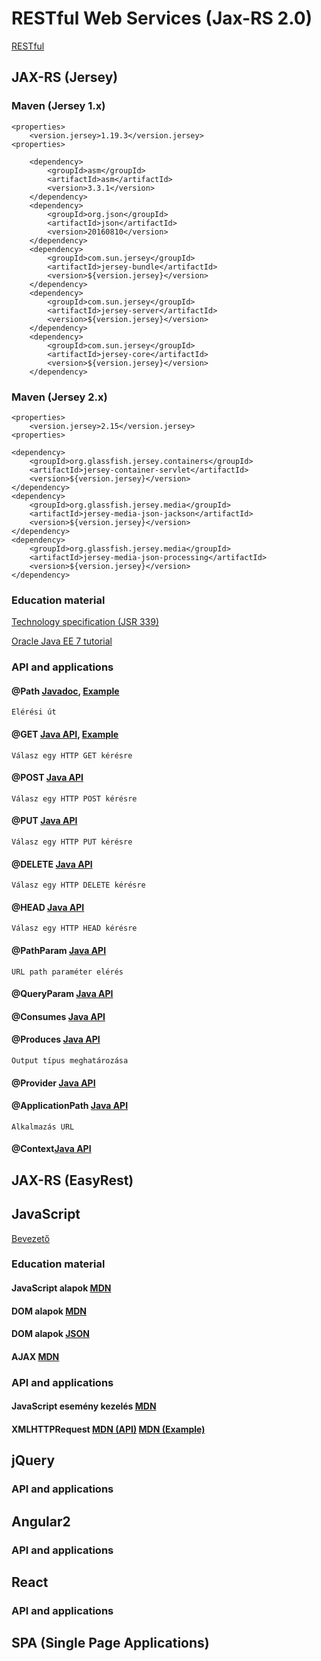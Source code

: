 # RESTful Web Services (Jax-RS 2.0)
[RESTful](https://hu.wikipedia.org/wiki/REST)

##  JAX-RS (Jersey)

###  Maven (Jersey 1.x)
    <properties>
        <version.jersey>1.19.3</version.jersey>
    <properties>
    
        <dependency>
            <groupId>asm</groupId>
            <artifactId>asm</artifactId>
            <version>3.3.1</version>
        </dependency>
        <dependency>
            <groupId>org.json</groupId>
            <artifactId>json</artifactId>
            <version>20160810</version>
        </dependency>
        <dependency>
            <groupId>com.sun.jersey</groupId>
            <artifactId>jersey-bundle</artifactId>
            <version>${version.jersey}</version>
        </dependency>
        <dependency>
            <groupId>com.sun.jersey</groupId>
            <artifactId>jersey-server</artifactId>
            <version>${version.jersey}</version>
        </dependency>
        <dependency>
            <groupId>com.sun.jersey</groupId>
            <artifactId>jersey-core</artifactId>
            <version>${version.jersey}</version>
        </dependency>

### Maven (Jersey 2.x)

    <properties>
        <version.jersey>2.15</version.jersey>
    <properties>
    
    <dependency>
        <groupId>org.glassfish.jersey.containers</groupId>
        <artifactId>jersey-container-servlet</artifactId>
        <version>${version.jersey}</version>
    </dependency>
    <dependency>
        <groupId>org.glassfish.jersey.media</groupId>
        <artifactId>jersey-media-json-jackson</artifactId>
        <version>${version.jersey}</version>
    </dependency>
    <dependency>
        <groupId>org.glassfish.jersey.media</groupId>
        <artifactId>jersey-media-json-processing</artifactId>
        <version>${version.jersey}</version>
    </dependency>
    
### Education material
[Technology specification (JSR 339)](https://jcp.org/en/jsr/detail?id=339)

[Oracle Java EE 7 tutorial](https://docs.oracle.com/javaee/7/tutorial/partwebsvcs.htm#BNAYK)

### API and applications
#### @Path [Javadoc](https://docs.oracle.com/javaee/7/api/javax/ws/rs/Path.html), [Example](frontend-jquery-bootstrap/src/main/java/hu/ulyssys/rest/SportTypeService.java)
    Elérési út

#### @GET [Java API](https://docs.oracle.com/javaee/7/api/javax/ws/rs/GET.html), [Example](frontend-jquery-bootstrap/src/main/java/hu/ulyssys/rest/SportTypeService.java)
    Válasz egy HTTP GET kérésre 

#### @POST [Java API](https://docs.oracle.com/javaee/7/api/javax/ws/rs/POST.html)
    Válasz egy HTTP POST kérésre 

#### @PUT [Java API](https://docs.oracle.com/javaee/7/api/javax/ws/rs/GET.html)
    Válasz egy HTTP PUT kérésre 

#### @DELETE [Java API](https://docs.oracle.com/javaee/7/api/javax/ws/rs/DELETE.html)
    Válasz egy HTTP DELETE kérésre 

#### @HEAD [Java API](https://docs.oracle.com/javaee/7/api/javax/ws/rs/HEAD.html)
    Válasz egy HTTP HEAD kérésre 

#### @PathParam [Java API](https://docs.oracle.com/javaee/7/api/javax/ws/rs/PathParam.html) 
    URL path paraméter elérés

#### @QueryParam [Java API](https://docs.oracle.com/javaee/7/api/javax/ws/rs/QueryParam.html)


#### @Consumes [Java API](https://docs.oracle.com/javaee/7/api/javax/ws/rs/Consumes.html)


#### @Produces [Java API](https://docs.oracle.com/javaee/7/api/javax/ws/rs/Produces.html)
    Output típus meghatározása

#### @Provider [Java API](https://docs.oracle.com/javaee/7/api/javax/ws/rs/Provider.html)


#### @ApplicationPath [Java API](https://docs.oracle.com/javaee/7/api/javax/ws/rs/ApplicationPath.html)
    Alkalmazás URL

#### @Context[Java API]()



##  JAX-RS (EasyRest)



## JavaScript
[Bevezető](https://hu.wikipedia.org/wiki/JavaScript)

### Education material
#### JavaScript alapok [MDN](https://developer.mozilla.org/hu/docs/Web/JavaScript)
#### DOM alapok [MDN](https://developer.mozilla.org/hu/docs/Web/API/Document_Object_Model/Introduction)
#### DOM alapok [JSON](https://developer.mozilla.org/hu/docs/Web/JavaScript/Reference/Global_Objects/JSON)
#### AJAX [MDN](https://developer.mozilla.org/en-US/docs/AJAX)


### API and applications
#### JavaScript esemény kezelés [MDN](https://developer.mozilla.org/en-US/docs/Web/API/EventTarget/addEventListener)
#### XMLHTTPRequest [MDN (API)](https://developer.mozilla.org/en-US/docs/Web/API/XMLHttpRequest) [MDN (Example)](https://developer.mozilla.org/en-US/docs/Web/API/XMLHttpRequest/Using_XMLHttpRequest)

## jQuery

### API and applications

## Angular2

### API and applications

## React

### API and applications

## SPA (Single Page Applications)
